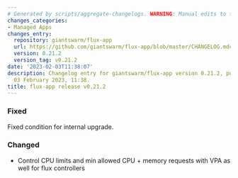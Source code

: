```yaml
---
# Generated by scripts/aggregate-changelogs. WARNING: Manual edits to this files will be overwritten.
changes_categories:
- Managed Apps
changes_entry:
  repository: giantswarm/flux-app
  url: https://github.com/giantswarm/flux-app/blob/master/CHANGELOG.md#0212---2023-02-03
  version: 0.21.2
  version_tag: v0.21.2
date: '2023-02-03T11:38:07'
description: Changelog entry for giantswarm/flux-app version 0.21.2, published on
  03 February 2023, 11:38.
title: flux-app release v0.21.2
---
```


### Fixed
Fixed condition for internal upgrade.
### Changed
- Control CPU limits and min allowed CPU + memory requests with VPA as well for flux controllers
